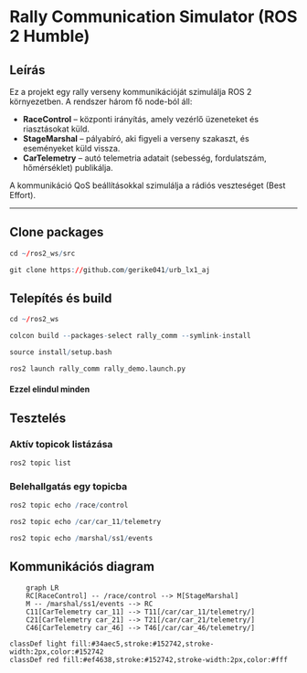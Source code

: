 # Rally Communication Simulator (ROS 2 Humble)

## Leírás
Ez a projekt egy rally verseny kommunikációját szimulálja ROS 2 környezetben.
A rendszer három fő node-ból áll:
- **RaceControl** – központi irányítás, amely vezérlő üzeneteket és riasztásokat küld.
- **StageMarshal** – pályabíró, aki figyeli a verseny szakaszt, és eseményeket küld vissza.
- **CarTelemetry** – autó telemetria adatait (sebesség, fordulatszám, hőmérséklet) publikálja.

A kommunikáció QoS beállításokkal szimulálja a rádiós veszteséget (Best Effort).

---
## Clone packages

``` r
cd ~/ros2_ws/src
```
```  r
git clone https://github.com/gerike041/urb_lx1_aj
```

## Telepítés és build

```r
cd ~/ros2_ws
```
```r
colcon build --packages-select rally_comm --symlink-install

```
```r
source install/setup.bash
```
```r
ros2 launch rally_comm rally_demo.launch.py
```
#### Ezzel elindul minden


## Tesztelés
### Aktív topicok listázása

```r
ros2 topic list
```
### Belehallgatás egy topicba
```r
ros2 topic echo /race/control
```

```r
ros2 topic echo /car/car_11/telemetry
```
```r
ros2 topic echo /marshal/ss1/events
```


## Kommunikációs diagram

```mermaid
    graph LR
    RC[RaceControl] -- /race/control --> M[StageMarshal]
    M -- /marshal/ss1/events --> RC
    C11[CarTelemetry car_11] --> T11[/car/car_11/telemetry/]
    C21[CarTelemetry car_21] --> T21[/car/car_21/telemetry/]
    C46[CarTelemetry car_46] --> T46[/car/car_46/telemetry/]

classDef light fill:#34aec5,stroke:#152742,stroke-width:2px,color:#152742
classDef red fill:#ef4638,stroke:#152742,stroke-width:2px,color:#fff


```
